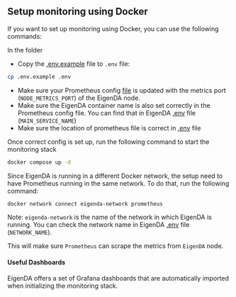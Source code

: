 ## Setup monitoring using Docker
If you want to set up monitoring using Docker, you can use the following commands:

In the folder

* Copy the [.env.example](./.env.example) file to `.env` file:
```bash
cp .env.example .env
```
* Make sure your Prometheus config [file](./prometheus.yml) is updated with the metrics port (`NODE_METRICS_PORT`) of the EigenDA node.
* Make sure the EigenDA container name is also set correctly in the Prometheus config file. 
You can find that in EigenDA [.env](../.env.example) file (`MAIN_SERVICE_NAME`)
* Make sure the location of prometheus file is correct in [.env](./.env.example) file

Once correct config is set up, run the following command to start the monitoring stack
```bash
docker compose up -d
```

Since EigenDA is running in a different Docker network, the setup need to have Prometheus running in the same network. To do that, run the following command:
```bash
docker network connect eigenda-network prometheus
```
Note: `eigenda-network` is the name of the network in which EigenDA is running. You can check the network name in EigenDA [.env](../.env.example) file (`NETWORK_NAME`).

This will make sure `Prometheus` can scrape the metrics from `EigenDA` node.


#### Useful Dashboards
EigenDA offers a set of Grafana dashboards that are automatically imported when initializing the monitoring stack.